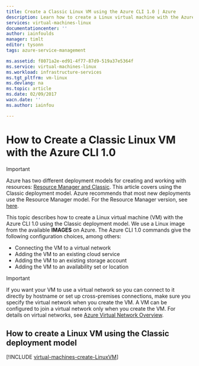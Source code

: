 ```yaml
---
title: Create a Classic Linux VM using the Azure CLI 1.0 | Azure
description: Learn how to create a Linux virtual machine with the Azure CLI 1.0 using the Classic deployment model
services: virtual-machines-linux
documentationcenter: ''
author: iainfoulds
manager: timlt
editor: tysonn
tags: azure-service-management

ms.assetid: f8071a2e-ed91-4f77-87d9-519a37e5364f
ms.service: virtual-machines-linux
ms.workload: infrastructure-services
ms.tgt_pltfrm: vm-linux
ms.devlang: na
ms.topic: article
ms.date: 02/09/2017
wacn.date: ''
ms.author: iainfou

---
```

# How to Create a Classic Linux VM with the Azure CLI 1.0
> [!IMPORTANT] 
> Azure has two different deployment models for creating and working with resources: [Resource Manager and Classic](../azure-resource-manager/resource-manager-deployment-model.md). This article covers using the Classic deployment model. Azure recommends that most new deployments use the Resource Manager model. For the Resource Manager version, see [here](virtual-machines-linux-create-cli-complete.md?toc=%2fazure%2fvirtual-machines%2flinux%2ftoc.json).

This topic describes how to create a Linux virtual machine (VM) with the Azure CLI 1.0 using the Classic deployment model. We use a Linux image from the available **IMAGES** on Azure. The Azure CLI 1.0 commands give the following configuration choices, among others:

* Connecting the VM to a virtual network
* Adding the VM to an existing cloud service
* Adding the VM to an existing storage account
* Adding the VM to an availability set or location

> [!IMPORTANT]
> If you want your VM to use a virtual network so you can connect to it directly by hostname or set up cross-premises connections, make sure you specify the virtual network when you create the VM. A VM can be configured to join a virtual network only when you create the VM. For details on virtual networks, see [Azure Virtual Network Overview](https://msdn.microsoft.com/library/azure/jj156007.aspx).
> 
> 

## How to create a Linux VM using the Classic deployment model
[!INCLUDE [virtual-machines-create-LinuxVM](../../includes/virtual-machines-create-linuxvm.md)]
